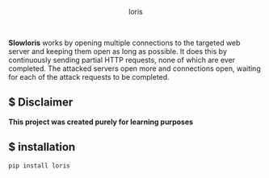 <p align="center"> loris </p>

<br>

**Slowloris** works by opening multiple connections to the targeted web server and keeping them open as long as possible. It does this by continuously sending partial HTTP requests, none of which are ever completed. 
The attacked servers open more and connections open, waiting for each of the attack requests to be completed.

## $ Disclaimer
**This project was created purely for learning purposes**

## $ installation

```pip install loris ```
